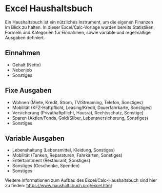 # Excel Haushaltsbuch
Ein Haushaltsbuch ist ein nützliches Instrument, um die eigenen Finanzen im Blick zu halten. In dieser Excel/Calc-Vorlage wurden bereits Statistiken, Formeln und Kategorien für Einnahmen, sowie variable und regelmäßige Ausgaben definiert.

## Einnahmen
* Gehalt (Netto)
* Nebenjob
* Sonstiges

## Fixe Ausgaben
* Wohnen (Miete, Kredit, Strom, TV/Streaming, Telefon, Sonstiges)
* Mobilität (KFZ-Haftpflicht, Leasing/Kredit, Dauerfahrkarte, Sonstiges)
* Versicherung (Privathaftpflicht, Hausrat, Rechtsschutz, Sonstige)
* Sparen (Aktien/Fonds, Gold/Silber, Lebensversicherung, Sonstiges)
* Sonstiges

## Variable Ausgaben
* Lebenshaltung (Lebensmittel, Kleidung, Sonstiges)
* Mobilität (Tanken, Reparaturen, Fahrkarten, Sonstiges)
* Entertaintment (Restaurant, Sonstiges)
* Sonstiges (Geschenke, Spenden)
* Sonstiges

Weitere Informationen zum Aufbau des Excel/Calc-Haushaltsbuch sind hier zu finden: https://www.haushaltsbuch.org/excel.html
